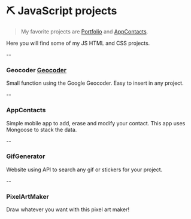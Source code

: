 # :pick: JavaScript projects

> My favorite projects are [Portfolio](https://github.com/Copp31/Portfolio) and [AppContacts](https://github.com/Copp31/Coding/tree/main/JavaScript/appContacts).

Here you will find some of my JS HTML and CSS projects. 

-- 

### Geocoder [Geocoder](https://github.com/Copp31/Coding/tree/main/JavaScript/GeoCoderGoogle) 

Small function using the Google Geocoder. Easy to insert in any project.

--

### AppContacts

Simple mobile app to add, erase and modify your contact. This app uses Mongoose to stack the data.

--

### GifGenerator

Website using API to search any gif or stickers for your project.

-- 

### PixelArtMaker

Draw whatever you want with this pixel art maker!
